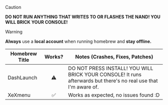 > [!CAUTION]
> **DO NOT RUN ANYTHING THAT WRITES TO OR FLASHES THE NAND! YOU WILL BRICK YOUR CONSOLE!**

> [!WARNING]
> **Always** use a **local account** when running homebrew and **stay offline.**

| Homebrew Title     | Works? | Notes (Crashes, Fixes, Patches) |
|--------------------|:------:|---------------------------------|
| DashLaunch         | ⚠️     | DO NOT PRESS INSTALL! YOU WILL BRICK YOUR CONSOLE! It runs afterwards but there's no real use that I'm aware of. |
| XeXmenu            | ✅     | Works as expected, no issues found :D |
